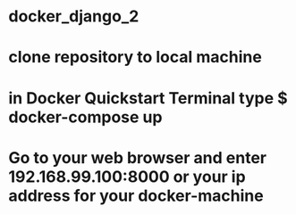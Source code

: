 # docker_django_2
# clone repository to local machine
# in Docker Quickstart Terminal type $ docker-compose up
# Go to your web browser and enter 192.168.99.100:8000 or your ip address for your docker-machine
